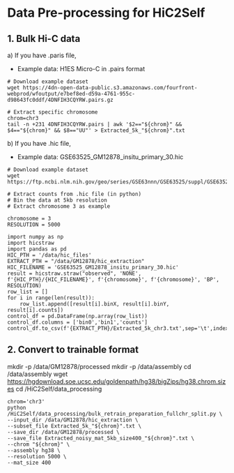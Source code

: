 # Data Pre-processing for HiC2Self

## 1. Bulk Hi-C data

a) If you have .paris file, 
- Example data: H1ES Micro-C in .pairs format

```
# Download example dataset
wget https://4dn-open-data-public.s3.amazonaws.com/fourfront-webprod/wfoutput/e7bef8ed-d59a-4761-955c-d98643fc0ddf/4DNFIH3CQYRW.pairs.gz

# Extract specific chromosome 
chrom=chr3
tail -n +231 4DNFIH3CQYRW.pairs | awk '$2=="${chrom}" && $4=="${chrom}" && $8=="UU"' > Extracted_5k_"${chrom}".txt

```

b) If you have .hic file, 
- Example data: GSE63525_GM12878_insitu_primary_30.hic

```
# Download example dataset
wget https://ftp.ncbi.nlm.nih.gov/geo/series/GSE63nnn/GSE63525/suppl/GSE63525%5FGM12878%5Finsitu%5Fprimary%5F30.hic

# Extract counts from .hic file (in python)
# Bin the data at 5kb resolution
# Extract chromosome 3 as example

chromosome = 3
RESOLUTION = 5000

import numpy as np
import hicstraw
import pandas as pd
HIC_PTH = '/data/hic_files'
EXTRACT_PTH = "/data/GM12878/hic_extraction"
HIC_FILENAME = 'GSE63525_GM12878_insitu_primary_30.hic'
result = hicstraw.straw("observed", 'NONE', f'{HIC_PTH}/{HIC_FILENAME}', f'{chromosome}', f'{chromosome}', 'BP', RESOLUTION)
row_list = []
for i in range(len(result)):
    row_list.append([result[i].binX, result[i].binY, result[i].counts])
control_df = pd.DataFrame(np.array(row_list))
control_df.columns = ['bin0','bin1','counts']
control_df.to_csv(f'{EXTRACT_PTH}/Extracted_5k_chr3.txt',sep='\t',index=None)
```

## 2. Convert to trainable format

mkdir -p /data/GM12878/processed
mkdir -p /data/assembly
cd /data/assembly
wget https://hgdownload.soe.ucsc.edu/goldenpath/hg38/bigZips/hg38.chrom.sizes
cd /HiC2Self/data_processing

```
chrom='chr3'
python /HiC2Self/data_processing/bulk_retrain_preparation_fullchr_split.py \
--input_dir /data/GM12878/hic_extraction \
--subset_file Extracted_5k_"${chrom}".txt \
--save_dir /data/GM12878/processed \
--save_file Extracted_noisy_mat_5kb_size400_"${chrom}".txt \
--chrom "${chrom}" \
--assembly hg38 \
--resolution 5000 \
--mat_size 400
```